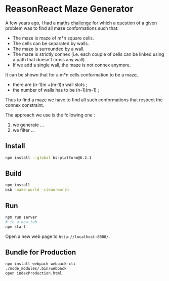 # ReasonReact Maze Generator

A few years ago, I had a [maths challenge](https://tfjm.org) for which a question of a given problem was to find all maze conformations such that:
* The maze is maze of m*n square cells.
* The cells can be separated by walls.
* The maze is surrounded by a wall.
* The maze is strictly connex (i.e. each couple of cells can be linked using a path that doesn't cross any wall)
* If we add a single wall, the maze is not connex anymore.

It can be shown that for a m*n cells conformation to be a maze, 

* there are (n-1)m +(m-1)n wall slots ;
* the number of walls has to be (n-1)(m-1) ;

Thus to find a maze we have to find all such conformations that respect the connex constraint.

The approach we use is the following one :

1. we generate ...
2. we filter ...

## Install

```sh
npm install --global bs-platform@6.2.1
```

## Build

```sh
npm install
bsb -make-world -clean-world
```

## Run

```sh
npm run server
# in a new tab
npm start
```

Open a new web page to `http://localhost:8000/`.


## Bundle for Production

```sh
npm install webpack webpack-cli
./node_modules/.bin/webpack
open indexProduction.html
```
